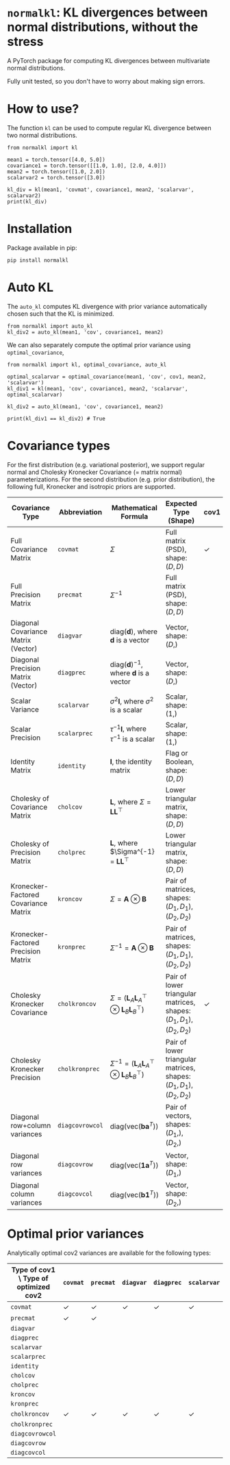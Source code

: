 # `normalkl`: KL divergences between normal distributions, without the stress

A PyTorch package for computing KL divergences between multivariate normal distributions.

Fully unit tested, so you don't have to worry about making sign errors.

# How to use?

The function `kl` can be used to compute regular KL divergence between two normal distributions.

```
from normalkl import kl

mean1 = torch.tensor([4.0, 5.0])
covariance1 = torch.tensor([[1.0, 1.0], [2.0, 4.0]])
mean2 = torch.tensor([1.0, 2.0])
scalarvar2 = torch.tensor([3.0])

kl_div = kl(mean1, 'covmat', covariance1, mean2, 'scalarvar', scalarvar2)
print(kl_div)
```

# Installation

Package available in pip:

```
pip install normalkl
```

# Auto KL

The `auto_kl` computes KL divergence with prior variance automatically chosen such that the KL is minimized.

```
from normalkl import auto_kl
kl_div2 = auto_kl(mean1, 'cov', covariance1, mean2)
```

We can also separately compute the optimal prior variance using `optimal_covariance`,

```
from normalkl import kl, optimal_covariance, auto_kl

optimal_scalarvar = optimal_covariance(mean1, 'cov', cov1, mean2, 'scalarvar')
kl_div1 = kl(mean1, 'cov', covariance1, mean2, 'scalarvar', optimal_scalarvar)

kl_div2 = auto_kl(mean1, 'cov', covariance1, mean2)

print(kl_div1 == kl_div2) # True

```

# Covariance types

For the first distribution (e.g. variational posterior), we support regular normal and Cholesky Kronecker Covariance (= matrix normal) parameterizations.
For the second distribution (e.g. prior distribution), the following full, Kronecker and isotropic priors are supported.

| Covariance Type                        | Abbreviation     | Mathematical Formula                            | Expected Type (Shape)            | cov1 | cov2 |
|----------------------------------------|------------------|------------------------------------------------|----------------------------------|------|------|
| Full Covariance Matrix                 | `covmat`         | $\Sigma$                                       | Full matrix (PSD), shape: $(D, D)$ |  ✓   | ✓    |
| Full Precision Matrix                  | `precmat`        | $\Sigma^{-1}$                                  | Full matrix (PSD), shape: $(D, D)$ |     | ✓    |
| Diagonal Covariance Matrix (Vector)    | `diagvar`        | $\text{diag}(\mathbf{d})$, where $\mathbf{d}$ is a vector | Vector, shape: $(D,)$             |   | ✓    |
| Diagonal Precision Matrix (Vector)     | `diagprec`       | $\text{diag}(\mathbf{d})^{-1}$, where $\mathbf{d}$ is a vector | Vector, shape: $(D,)$             |     | ✓    |
| Scalar Variance                        | `scalarvar`      | $\sigma^2 \mathbf{I}$, where $\sigma^2$ is a scalar | Scalar, shape: $(1,)$             |     | ✓    |
| Scalar Precision                       | `scalarprec`     | $\tau^{-1} \mathbf{I}$, where $\tau^{-1}$ is a scalar | Scalar, shape: $(1,)$             |     | ✓    |
| Identity Matrix                        | `identity`       | $\mathbf{I}$, the identity matrix              | Flag or Boolean, shape: $(D, D)$  |     | ✓    |
| Cholesky of Covariance Matrix          | `cholcov`        | $\mathbf{L}$, where $\Sigma = \mathbf{L}\mathbf{L}^\top$ | Lower triangular matrix, shape: $(D, D)$ |     | ✓    |
| Cholesky of Precision Matrix           | `cholprec`       | $\mathbf{L}$, where $\Sigma^{-1} = $\mathbf{L}\mathbf{L}^\top$ | Lower triangular matrix, shape: $(D, D)$ |     | ✓    |
| Kronecker-Factored Covariance Matrix   | `kroncov`        | $\Sigma = \mathbf{A} \otimes \mathbf{B}$       | Pair of matrices, shapes: $(D_1, D_1)$, $(D_2, D_2)$ |     | ✓    |
| Kronecker-Factored Precision Matrix    | `kronprec`       | $\Sigma^{-1} = \mathbf{A} \otimes \mathbf{B}$  | Pair of matrices, shapes: $(D_1, D_1)$, $(D_2, D_2)$ |     | ✓    |
| Cholesky Kronecker Covariance       | `cholkroncov`    | $\Sigma = (\mathbf{L}_A \mathbf{L}_A^\top \otimes \mathbf{L}_B \mathbf{L}_B^\top)$ | Pair of lower triangular matrices, shapes: $(D_1, D_1)$, $(D_2, D_2)$ | ✓    | ✓    |
| Cholesky Kronecker Precision        | `cholkronprec`   | $\Sigma^{-1} = (\mathbf{L}_A \mathbf{L}_A^\top \otimes \mathbf{L}_B \mathbf{L}_B^\top)$ | Pair of lower triangular matrices, shapes: $(D_1, D_1)$, $(D_2, D_2)$ |     | ✓    |
| Diagonal row+column variances           | `diagcovrowcol`  | $\text{diag}(\text{vec}(\mathbf{b} \mathbf{a}^T))$ | Pair of vectors, shapes: $(D_1,)$, $(D_2,)$             |     | ✓    |
| Diagonal row variances                  | `diagcovrow`     | $\text{diag}(\text{vec}(\mathbf{1} \mathbf{a}^T))$ | Vector, shape: $(D_1,)$             |     | ✓    |
| Diagonal column variances               | `diagcovcol`     | $\text{diag}(\text{vec}(\mathbf{b} \mathbf{1}^T))$ | Vector, shape: $(D_2,)$             |     | ✓    |

# Optimal prior variances

Analytically optimal cov2 variances are available for the following types:

| Type of cov1 \ Type of optimized cov2 | `covmat` | `precmat` | `diagvar` | `diagprec` | `scalarvar` | `scalarprec` | `identity` | `cholcov` | `cholprec` | `kroncov` | `kronprec` | `cholkroncov` | `cholkronprec` | `diagcovrowcol` | `diagcovrow` | `diagcovcol` |
|---------------------------|----------|-----------|-----------|------------|-------------|--------------|------------|-----------|------------|-----------|------------|---------------|----------------|-----------------|--------------|--------------|
| `covmat`                  |     ✓     |    ✓       |    ✓      |      ✓     |      ✓      |    ✓         |            |           |            |           |            |               |                |                 |              |              |
| `precmat`                 |     ✓     |     ✓     |           |            |             |              |            |           |            |           |            |               |                |                 |              |              |
| `diagvar`                 |          |           |           |            |             |              |            |           |            |           |            |               |                |                 |              |              |
| `diagprec`                |          |           |           |            |             |              |            |           |            |           |            |               |                |                 |              |              |
| `scalarvar`               |          |           |           |            |             |              |            |           |            |           |            |               |                |                 |              |              |
| `scalarprec`              |          |           |           |            |             |              |            |           |            |           |            |               |                |                 |              |              |
| `identity`                |          |           |           |            |             |              |            |           |            |           |            |               |                |                 |              |              |
| `cholcov`                 |          |           |           |            |             |              |            |           |            |           |            |               |                |                 |              |              |
| `cholprec`                |          |           |           |            |             |              |            |           |            |           |            |               |                |                 |              |              |
| `kroncov`                 |          |           |           |            |             |              |            |           |            |           |            |               |                |                 |              |              |
| `kronprec`                |          |           |           |            |             |              |            |           |            |           |            |               |                |                 |              |              |
| `cholkroncov`             |      ✓    |     ✓      |   ✓       |    ✓       |      ✓       |     ✓         |            |           |            |           |            |               |                |                 |              |              |
| `cholkronprec`            |          |           |           |            |             |              |            |           |            |           |            |               |                |                 |              |              |
| `diagcovrowcol`           |          |           |           |            |             |              |            |           |            |           |            |               |                |                 |              |              |
| `diagcovrow`              |          |           |           |            |             |              |            |           |            |           |            |               |                |                 |              |              |
| `diagcovcol`              |          |           |           |            |             |              |            |           |            |           |            |               |                |                 |              |              |

